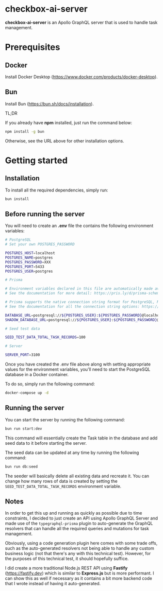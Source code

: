# checkbox-ai-server

**checkbox-ai-server** is an Apollo GraphQL server that is used to handle task management.

# Prerequisites

## Docker

Install Docker Desktop (https://www.docker.com/products/docker-desktop).

## Bun

Install Bun (https://bun.sh/docs/installation).

TL;DR

If you already have **npm** installed, just run the command below:

```bash
npm install -g bun
```

Otherwise, see the URL above for other installation options.

# Getting started

## Installation

To install all the required dependencies, simply run:

```bash
bun install
```

## Before running the server

You will need to create an **.env** file the contains the following environment variables:

```bash
# PostgreSQL
# Set your own POSTGRES_PASSWORD

POSTGRES_HOST=localhost
POSTGRES_NAME=postgres
POSTGRES_PASSWORD=XXX
POSTGRES_PORT=5433
POSTGRES_USER=postgres

# Prisma

# Environment variables declared in this file are automatically made available to Prisma.
# See the documentation for more detail: https://pris.ly/d/prisma-schema#accessing-environment-variables-from-the-schema

# Prisma supports the native connection string format for PostgreSQL, MySQL, SQLite, SQL Server, MongoDB and CockroachDB.
# See the documentation for all the connection string options: https://pris.ly/d/connection-strings

DATABASE_URL=postgresql://${POSTGRES_USER}:${POSTGRES_PASSWORD}@localhost:${POSTGRES_PORT}/postgres?pgBouncer=true
SHADOW_DATABASE_URL=postgresql://${POSTGRES_USER}:${POSTGRES_PASSWORD}@localhost:${POSTGRES_PORT}/postgres_shadow?pgBouncer=true

# Seed test data

SEED_TEST_DATA_TOTAL_TASK_RECORDS=100

# Server

SERVER_PORT=3100
```

Once you have created the .env file above along with setting appropriate values for the environment variables, you'll need to start the PostgreSQL database in a Docker container.

To do so, simply run the following command:

```bash
docker-compose up -d
```

## Running the server

You can start the server by running the following command:

```bash
bun run start:dev
```

This command will essentially create the Task table in the database and add seed data to it before starting the server.

The seed data can be updated at any time by running the following command:

```bash
bun run db:seed
```

The seeder will basically delete all existing data and recreate it. You can change how many rows of data is created by setting the `SEED_TEST_DATA_TOTAL_TASK_RECORDS` environment variable.

## Notes

In order to get this up and running as quickly as possible due to time constraints, I decided to just create an API using Apollo GraphQL Server and made use of the `typegraphql-prisma` plugin to auto-generate the GraphQL resolvers that can handle all the required queries and mutations for task management.

Obviously, using a code generation plugin here comes with some trade offs, such as the auto-generated resolvers not being able to handle any custom business logic (not that there's any with this technical test). However, for the purposes of this technical test, it should hopefully suffice.

I did create a more traditional Node.js REST API using **Fastify** (https://fastify.dev) which is similar to **Express.js** but is more performant. I can show this as well if necessary as it contains a bit more backend code that I wrote instead of having it auto-generated.